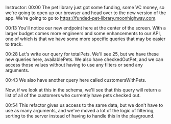 Instructor: 00:00 The pet library just got some funding, some VC money, so we're going to open up our browser and head over to the new version of the app. We're going to go to https://funded-pet-library.moonhighway.com.

00:13 You'll notice our new endpoint here at the center of the screen. With a larger budget comes more engineers and some enhancements to our API, one of which is that we have some more specific queries that may be easier to track.

00:28 Let's write our query for totalPets. We'll see 25, but we have these new queries here, availablePets. We also have checkedOutPet, and we can access those values without having to use any filters or send any arguments.

00:43 We also have another query here called customersWithPets.

Now, if we look at this in the schema, we'll see that this query will return a list of all of the customers who currently have pets checked out.

00:54 This refactor gives us access to the same data, but we don't have to use as many arguments, and we've moved a lot of the logic of filtering, sorting to the server instead of having to handle this in the playground.